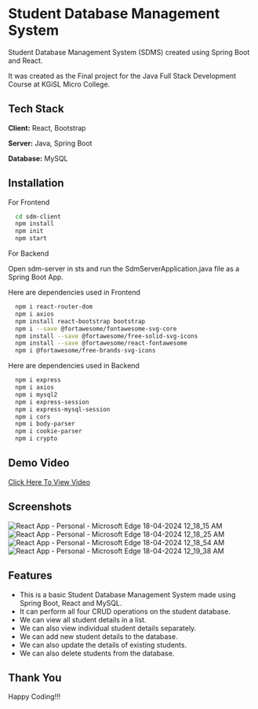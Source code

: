 
# Student Database Management System

Student Database Management System (SDMS) created using Spring Boot and React.

It was created as the Final project for the Java Full Stack Development Course at KGiSL Micro College.

## Tech Stack

**Client:** React, Bootstrap

**Server:** Java, Spring Boot

**Database:** MySQL


## Installation

For Frontend

```bash
  cd sdm-client
  npm install
  npm init
  npm start
```

For Backend

Open sdm-server in sts and run the SdmServerApplication.java file as a Spring Boot App.



Here are dependencies used in Frontend

```bash
  npm i react-router-dom
  npm i axios
  npm install react-bootstrap bootstrap
  npm i --save @fortawesome/fontawesome-svg-core
  npm install --save @fortawesome/free-solid-svg-icons
  npm install --save @fortawesome/react-fontawesome
  npm i @fortawesome/free-brands-svg-icons
```

Here are dependencies used in Backend

```bash
  npm i express
  npm i axios
  npm i mysql2
  npm i express-session
  npm i express-mysql-session
  npm i cors
  npm i body-parser
  npm i cookie-parser
  npm i crypto
```
## Demo Video

[Click Here To View Video](https://drive.google.com/file/d/1OoQpMdMqD6u9e4QKirfF0cwI54FgJrVs/view?usp=sharing)


## Screenshots

![React App - Personal - Microsoft​ Edge 18-04-2024 12_18_15 AM](https://github.com/roythomas1305/SDMS-Springboot/assets/151865034/048ad500-075f-40d5-bb4d-6d2de77dee15)
![React App - Personal - Microsoft​ Edge 18-04-2024 12_18_25 AM](https://github.com/roythomas1305/SDMS-Springboot/assets/151865034/d790c6e0-7316-4154-86f2-a3a94109e7c1)
![React App - Personal - Microsoft​ Edge 18-04-2024 12_18_54 AM](https://github.com/roythomas1305/SDMS-Springboot/assets/151865034/7dc53b92-5b08-4651-991e-9f83eb6eb39f)
![React App - Personal - Microsoft​ Edge 18-04-2024 12_19_38 AM](https://github.com/roythomas1305/SDMS-Springboot/assets/151865034/0c4a053e-a93c-40a0-b252-a00fd9abc6fb)

## Features

- This is a basic Student Database Management System made using Spring Boot, React and MySQL.
- It can perform all four CRUD operations on the student database.
- We can view all student details in a list.
- We can also view individual student details separately.
- We can add new student details to the database.
- We can also update the details of existing students.
- We can also delete students from the database.


## Thank You

Happy Coding!!!
